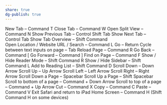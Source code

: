 ```yaml
---
share: true
dg-publish: true
---
```

New Tab – Command T
Close Tab – Command W
Open Split View – Command N
Show Previous Tab – Control Shift Tab
Show Next Tab – Control Tab
Show Tab Overview – Shift Command \
Open Location / Website URL / Search – Command L
Go – Return
Cycle between text inputs on page – Tab
Reload Page – Command R
Go Back – Command [
Go Forward – Command ]
Find on Page – Command F
Show / Hide Reader Mode – Shift Command R
Show / Hide Sidebar – Shift Command L
Add to Reading List – Shift Command D
Scroll Down – Down Arrow
Scroll Up – Up Arrow
Scroll Left – Left Arrow
Scroll Right – Right Arrow
Scroll Down a Page – Spacebar
Scroll Up a Page – Shift Spacebar
Scroll to bottom of a page – Command + Down Arrow
Scroll to top of a page – Command + Up Arrow
Cut – Command X
Copy – Command C
Paste – Command V
Exit Safari and return to iPad Home Screen – Command H (Shift Command H on some devices)